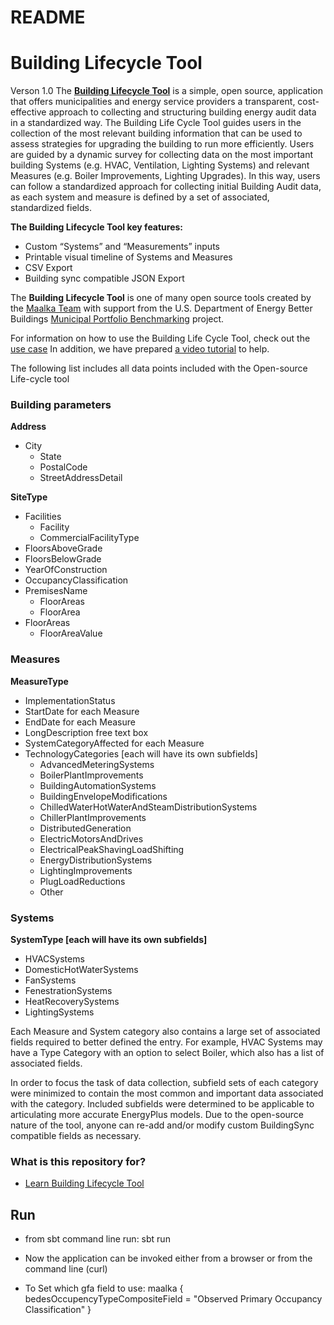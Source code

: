 # README #

# Building Lifecycle Tool #
Verson 1.0
The [**Building Lifecycle Tool**](https://lifecycle.maalka.com) is a simple, open source, application that offers municipalities and energy service providers a transparent, cost-effective approach to collecting and structuring building energy audit data in a standardized way.  The Building Life Cycle Tool guides users in the collection of the most relevant building information that can be used to assess strategies for upgrading the building to run more efficiently. Users are guided by a dynamic survey for collecting data on the most important building Systems (e.g. HVAC, Ventilation, Lighting Systems) and relevant Measures (e.g. Boiler Improvements, Lighting Upgrades). In this way, users can follow a standardized approach for collecting initial Building Audit data, as each system and measure is defined by a set of associated, standardized fields.

**The Building Lifecycle Tool key features:**

* Custom “Systems” and “Measurements” inputs 
* Printable visual timeline of Systems and Measures 
* CSV Export  
* Building sync compatible JSON Export 

The **Building Lifecycle Tool** is one of many open source tools created by the [Maalka Team](http://www.maalka.com) with support from the U.S. Department of Energy Better Buildings [Municipal Portfolio Benchmarking](https://www.maalka.com/mpb) project. 

For information on how to use the Building Life Cycle Tool,  check out the <a href="https://lifecycle.maalka.com/#/usecase">use case</a> In addition, we have prepared [a video tutorial](http://xxxxx) to help.

The following list includes all data points included with the Open-source Life-cycle tool

### Building parameters ###

**Address** 
 * City
	* State
	* PostalCode
	* StreetAddressDetail

**SiteType**
 * Facilities
	 * Facility
	 * CommercialFacilityType  
 * FloorsAboveGrade
 * FloorsBelowGrade
 * YearOfConstruction
 * OccupancyClassification
 * PremisesName
  	* FloorAreas
  	* FloorArea
 * FloorAreas
  	* FloorAreaValue

### Measures ###
 
**MeasureType**
 * ImplementationStatus
 * StartDate for each Measure
 * EndDate for each Measure
 * LongDescription free text box
 * SystemCategoryAffected for each Measure
 * TechnologyCategories [each will have its own subfields]
  	* AdvancedMeteringSystems
  	* BoilerPlantImprovements
  	* BuildingAutomationSystems
  	* BuildingEnvelopeModifications
  	* ChilledWaterHotWaterAndSteamDistributionSystems
  	* ChillerPlantImprovements
  	* DistributedGeneration
  	* ElectricMotorsAndDrives
  	* ElectricalPeakShavingLoadShifting
  	* EnergyDistributionSystems
  	* LightingImprovements
  	* PlugLoadReductions
  	* Other

### Systems ###

**SystemType [each will have its own subfields]**
 * HVACSystems
 * DomesticHotWaterSystems
 * FanSystems
 * FenestrationSystems
 * HeatRecoverySystems
 * LightingSystems

Each Measure and System category also contains a large set of associated fields required to better defined the entry. For example, HVAC Systems may have a Type Category with an option to select Boiler, which also has a list of associated fields.

In order to focus the task of data collection, subfield sets of each category were minimized to contain the most common and important data associated with the category. Included subfields were determined to be applicable to articulating more accurate EnergyPlus models. Due to the open-source nature of the tool, anyone can re-add and/or modify custom BuildingSync compatible fields as necessary.


 ### What is this repository for? ###

* [Learn Building Lifecycle Tool](https://lifecycle.maalka.com/#/usecase)

## Run
* from sbt command line run: sbt run

* Now the application can be invoked either from a browser or from the command line (curl)

* To Set which gfa field to use:
maalka {
 bedesOccupencyTypeCompositeField = "Observed Primary Occupancy Classification"
}

